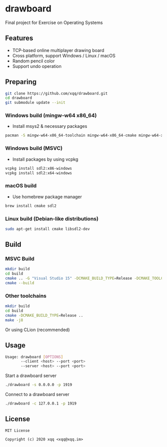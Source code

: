 drawboard
======
Final project for Exercise on Operating Systems

## Features
- TCP-based online multiplayer drawing board
- Cross platform, support Windows / Linux / macOS
- Random pencil color
- Support undo operation

## Preparing
```bash
git clone https://github.com/xqq/drawboard.git
cd drawboard
git submodule update --init
```

### Windows build (mingw-w64 x86_64)
- Install msys2 & necessary packages
```bash
pacman -S mingw-w64-x86_64-toolchain mingw-w64-x86_64-cmake mingw-w64-x86_64-SDL2
```

### Windows build (MSVC)
- Install packages by using vcpkg
```bash
vcpkg install sdl2:x86-windows
vcpkg install sdl2:x64-windows
```

### macOS build
- Use homebrew package manager
```bash
brew install cmake sdl2
```

### Linux build (Debian-like distributions)
```bash
sudo apt-get install cmake libsdl2-dev
```

## Build
### MSVC Build
```bash
mkdir build
cd build
cmake .. -G "Visual Studio 15" -DCMAKE_BUILD_TYPE=Release -DCMAKE_TOOLCHAIN_FILE=<PATH_TO_VCPKG>\vcpkg\scripts\buildsystems\vcpkg.cmake
cmake --build
```

### Other toolchains
```bash
mkdir build
cd build
cmake -DCMAKE_BUILD_TYPE=Release ..
make -j8
```

Or using CLion (recommended)

## Usage
```bash
Usage: drawboard [OPTIONS]
       --client <host> --port <port>
       --server <host> --port <port>
```

Start a drawboard server
```bash
./drawboard -s 0.0.0.0 -p 1919
```

Connect to a drawboard server
```bash
./drawboard -c 127.0.0.1 -p 1919
```

## License
```
MIT License

Copyright (c) 2020 xqq <xqq@xqq.im>
```